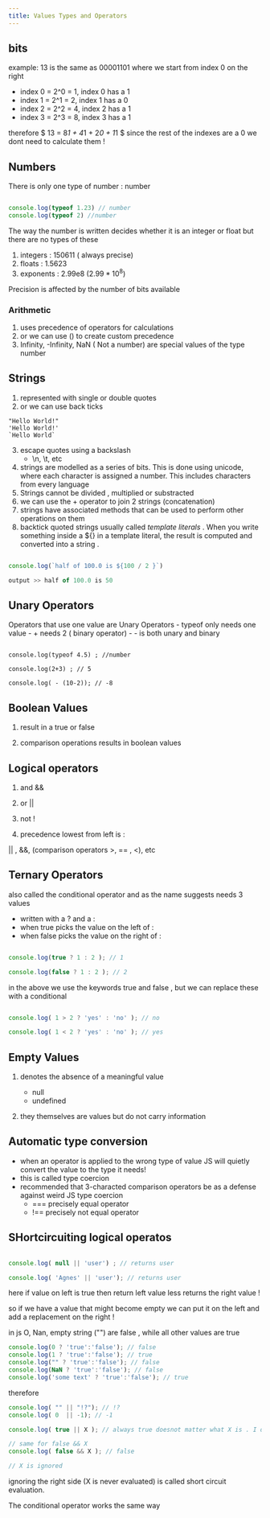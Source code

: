 ```yaml
---
title: Values Types and Operators
---
```


## bits 

example: 
13 is the same as 00001101 where we start from index 0 on the right 

- index 0 = 2^0 = 1, index 0 has a 1
- index 1 = 2^1 = 2, index 1 has a 0
- index 2 = 2^2 = 4, index 2 has a 1
- index 3 = 2^3 = 8, index 3 has a 1 

therefore $ 13 = 8*1 + 4*1 + 2*0 + 1*1 $
since the rest of the indexes are a 0 we dont need to calculate them !

## Numbers 

There is only one type of number : number


```js 

console.log(typeof 1.23) // number
console.log(typeof 2) //number 

```
The way the number is written decides whether it is an integer or float 
but there are no types of these 

1. integers : 150611 ( always precise)
2. floats : 1.5623      
3. exponents : 2.99e8 $(2.99*10^8)$

Precision is affected by the number of bits available

### Arithmetic

1. uses precedence of operators for calculations
2. or we can use () to create custom precedence 
3. Infinity, -Infinity, NaN ( Not a number) are special values of the type number 

## Strings

1. represented with single or double quotes 
2. or we can use back ticks 

```Js
"Hello World!"
'Hello World!'
`Hello World`
```
3. escape quotes using a backslash 
    - \n, \t, etc 
4. strings are modelled as a series of bits. 
This is done using unicode, where each character is assigned a number. 
This includes characters from every language
5. Strings cannot be divided , multiplied or substracted 
6. we can use the + operator to join 2 strings (concatenation)
7. strings have associated methods that can be used to perform other operations on them 
8. backtick quoted strings usually called *template literals* . 
When you write something inside a ${} in a template literal, the result is computed and converted into a string . 
 ```js 

 console.log(`half of 100.0 is ${100 / 2 }`)

 output >> half of 100.0 is 50

 ```

 ## Unary Operators 

 Operators that use one value are Unary Operators
    - typeof only needs one value
    - + needs 2 ( binary operator)
    - - is both unary and binary

```Js

console.log(typeof 4.5) ; //number

console.log(2+3) ; // 5

console.log( - (10-2)); // -8

```

## Boolean Values 

1. result in a true or false 

2. comparison operations results in boolean values 


## Logical operators 

1. and &&
2. or  ||
3. not !

4. precedence lowest from left is :

|| , &&, (comparison operators  >, == , <), etc 


## Ternary Operators 

also called the conditional operator and 
as the name suggests needs 3 values 
- written with a ? and a :
- when true picks the value on the left of :
- when false picks the value on the right of :

```js 

console.log(true ? 1 : 2 ); // 1

console.log(false ? 1 : 2 ); // 2

```

in the above we use the keywords true and false , but we can replace these with a conditional 

```js 

console.log( 1 > 2 ? 'yes' : 'no' ); // no

console.log( 1 < 2 ? 'yes' : 'no' ); // yes

```

## Empty Values 

1. denotes the absence of a meaningful value 
    - null 
    - undefined 

2. they themselves are values but do not carry information


## Automatic type conversion 

- when an operator is applied to the wrong type of value JS will quietly convert the value to the type it needs!
- this is called type coercion 
- recommended that 3-characted comparison operators be as a defense against weird JS type coercion 
    - === precisely equal operator
    - !== precisely not equal operator 

## SHortcircuiting logical operatos 

``` js 

console.log( null || 'user') ; // returns user 

console.log( 'Agnes' || 'user'); // returns user 

```

here if value on left is true then return left value less returns the right value !

so if we have a value that might become empty we can put it on the left and add a replacement on the right !

in js O, Nan, empty string ("") are false , while all other values are true 


```js
console.log(0 ? 'true':'false'); // false
console.log(1 ? 'true':'false'); // true
console.log("" ? 'true':'false'); // false
console.log(NaN ? 'true':'false'); // false
console.log('some text' ? 'true':'false'); // true

```

therefore 

```js
console.log( "" || "!?"); // !?
console.log( 0  || -1); // -1

console.log( true || X ); // always true doesnot matter what X is . I didnt even define it !

// same for false && X 
console.log( false && X ); // false

// X is ignored 
```

ignoring the right side (X is never evaluated) is called short circuit evaluation. 


The conditional operator works the same way 

